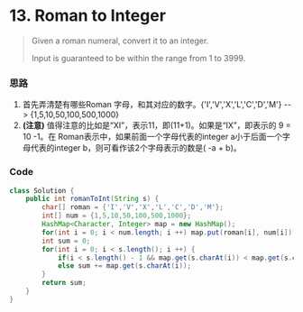 # 13. Roman to Integer

> Given a roman numeral, convert it to an integer.
>
> Input is guaranteed to be within the range from 1 to 3999.

### 思路

1. 首先弄清楚有哪些Roman 字母，和其对应的数字。{'I','V','X','L','C','D','M'} --&gt; {1,5,10,50,100,500,1000}
2. **\(注意\)** 值得注意的比如是“XI”，表示11，即\(11+1\)。如果是“IX”，即表示的 9 = 10 -1。在 Roman表示中，如果前面一个字母代表的integer a小于后面一个字母代表的integer b，则可看作该2个字母表示的数是\( -a + b\)。

### Code

```java
class Solution {
    public int romanToInt(String s) {
        char[] roman = {'I','V','X','L','C','D','M'};
        int[] num = {1,5,10,50,100,500,1000};
        HashMap<Character, Integer> map = new HashMap();
        for(int i = 0; i < num.length; i ++) map.put(roman[i], num[i]);
        int sum = 0;
        for(int i = 0; i < s.length(); i ++) {
            if(i < s.length() - 1 && map.get(s.charAt(i)) < map.get(s.charAt(i+1))) sum -= map.get(s.charAt(i));
            else sum += map.get(s.charAt(i));
        }
        return sum;
    }
}
```



